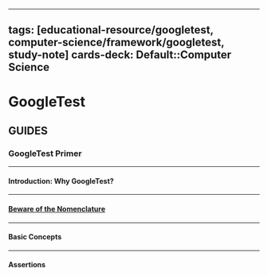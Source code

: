 
---
tags: [educational-resource/googletest, computer-science/framework/googletest, study-note] 
cards-deck: Default::Computer Science
---

# GoogleTest

## GUIDES

### **GoogleTest Primer**

---

#### **Introduction: Why GoogleTest?**

---

#### **[Beware of the Nomenclature](https://google.github.io/googletest/primer.html#beware-of-the-nomenclature)**

---

#### **Basic Concepts**

---

#### **Assertions**


